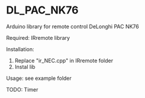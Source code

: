# DL_PAC_NK76
Arduino library for remote control DeLonghi PAC NK76

Required: IRremote library

Installation:
1. Replace "ir_NEC.cpp" in IRremote folder
2. Instal lib

Usage:
see example folder

TODO:
Timer
